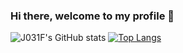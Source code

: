 ### Hi there, welcome to my profile 👋

![J031F's GitHub stats](https://github-readme-stats.vercel.app/api?username=J031F&show_icons=true&theme=darcula)
[![Top Langs](https://github-readme-stats.vercel.app/api/top-langs/?username=J031F&layout=compact&theme=darcula)](https://github.com/anuraghazra/github-readme-stats)
